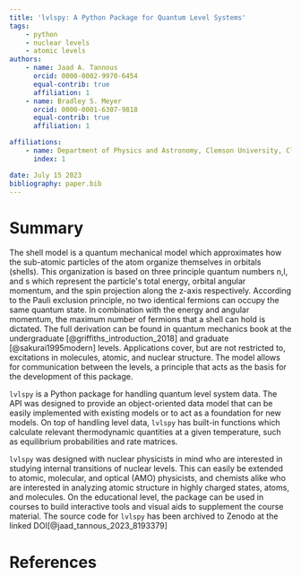 ```yaml
---
title: 'lvlspy: A Python Package for Quantum Level Systems'
tags:
    - python
    - nuclear levels
    - atomic levels
authors:
    - name: Jaad A. Tannous
      orcid: 0000-0002-9970-6454
      equal-contrib: true
      affiliation: 1
    - name: Bradley S. Meyer
      orcid: 0000-0001-6307-9818
      equal-contrib: true
      affiliation: 1

affiliations:
    - name: Department of Physics and Astronomy, Clemson University, Clemson, SC, 29634
      index: 1

date: July 15 2023
bibliography: paper.bib
---
```


# Summary

The shell model is a quantum mechanical model which approximates how the sub-atomic particles of the atom organize themselves in orbitals (shells). This organization is based on three principle quantum numbers n,l, and s which represent the particle's total energy, orbital angular momentum, and the spin projection along the z-axis respectively. According to the Pauli exclusion principle, no two identical fermions can occupy the same quantum state. In combination with the energy and angular momentum, the maximum number of fermions that a shell can hold is dictated. The full derivation can be found in quantum mechanics book at the undergraduate [@griffiths_introduction_2018] and graduate [@sakurai1995modern] levels. Applications cover, but are not restricted to, excitations in molecules, atomic, and nuclear structure. The model allows for communication between the levels, a principle that acts as the basis for the development of this package.

``lvlspy`` is a Python package for handling quantum level system data. The API was designed to provide an object-oriented data model that can be easily implemented with existing models or to act as a foundation for new models. On top of handling level data, ``lvlspy`` has built-in functions which calculate relevant thermodynamic quantities at a given temperature, such as equilibrium probabilities and rate matrices.

``lvlspy`` was designed with nuclear physicists in mind who are interested in studying internal transitions of nuclear levels. This can easily be extended to atomic, molecular, and optical (AMO) physicists, and chemists alike who are interested in analyzing atomic structure in highly charged states, atoms, and molecules. On the educational level, the package can be used in courses to build interactive tools and visual aids to supplement the course material. The source code for ``lvlspy`` has been archived to Zenodo at the linked DOI[@jaad_tannous_2023_8193379]

# References
